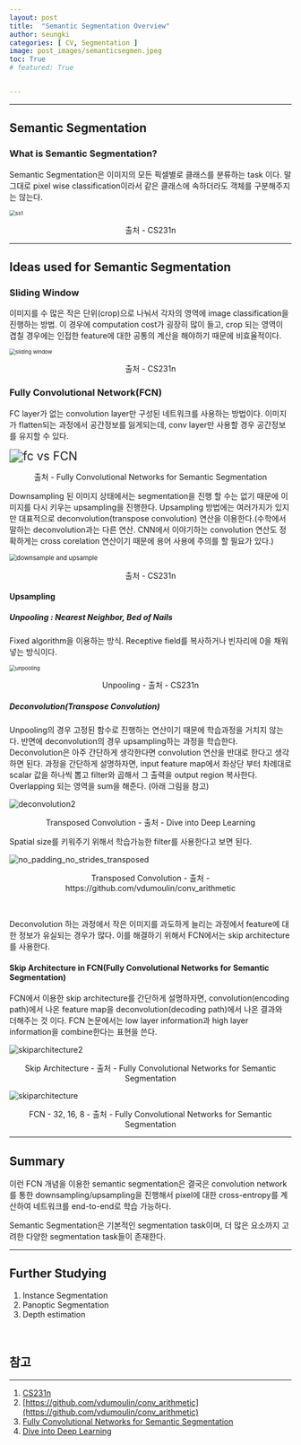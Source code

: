 ```yaml
---
layout: post
title:  "Semantic Segmentation Overview"
author: seungki
categories: [ CV, Segmentation ]
image: post_images/semanticsegmen.jpeg
toc: True
# featured: True


---
```

---
## Semantic Segmentation
### What is Semantic Segmentation?
Semantic Segmentation은 이미지의 모든 픽셀별로 클래스를 분류하는 task 이다. 말 그대로 pixel wise classification이라서 같은 클래스에 속하더라도 객체를 구분해주지는 않는다.

<img src="../post_images/semantic_segmentation/ss1.png" alt="ss1" style="zoom:67%;" class="center-image" />

<p align="center">출처 - CS231n </p>

---

## Ideas used for Semantic Segmentation

### Sliding Window

이미지를 수 많은 작은 단위(crop)으로 나눠서 각자의 영역에 image classification을 진행하는 방법. 이 경우에 computation cost가 굉장히 많이 들고, crop 되는 영역이 겹칠 경우에는 인접한 feature에 대한 공통의 계산을 해야하기 때문에 비효율적이다.

<img src="../post_images/semantic_segmentation/sliding window.png" alt="sliding window" style="zoom:67%;" class="center-image"/>

<p align="center">출처 - CS231n </p>



### Fully Convolutional Network(FCN)

FC layer가 없는 convolution layer만 구성된 네트워크를 사용하는 방법이다. 이미지가 flatten되는 과정에서 공간정보를 잃게되는데, conv layer만 사용할 경우 공간정보를 유지할 수 있다.



<img src="../post_images/semantic_segmentation/fc vs FCN.PNG" alt="fc vs FCN" style="zoom:150%;" class="center-image"/>

<p align="center">출처 - Fully Convolutional Networks for Semantic Segmentation </p>



Downsampling 된 이미지 상태에서는 segmentation을 진행 할 수는 없기 때문에 이미지를 다시 키우는 upsampling을 진행한다. Upsampling 방법에는 여러가지가 있지만 대표적으로 deconvolution(transpose convolution) 연산을 이용한다.(수학에서 말하는 deconvolution과는 다른 연산. CNN에서 이야기하는 convolution 연산도 정확하게는 cross corelation 연산이기 때문에 용어 사용에 주의를 할 필요가 있다.) 



<img src="../post_images/semantic_segmentation/downsample and upsample.png" alt="downsample and upsample" style="zoom:80%;" class="center-image"/>

<p align="center">출처 - CS231n </p>

#### Upsampling

##### Unpooling : Nearest Neighbor, Bed of Nails

Fixed algorithm을 이용하는 방식. Receptive field를 복사하거나 빈자리에 0을 채워 넣는 방식이다.



<img src="../post_images/semantic_segmentation/unpooling.png" alt="unpooling" style="zoom:67%;" class="center-image"/>

<p align="center">Unpooling - 출처 - CS231n </p>



##### Deconvolution(Transpose Convolution)

Unpooling의 경우 고정된 함수로 진행하는 연산이기 때문에 학습과정을 거치지 않는다. 반면에 deconvolution의 경우 upsampling하는 과정을 학습한다. Deconvolution은 아주 간단하게 생각한다면 convolution 연산을 반대로 한다고 생각하면 된다. 과정을 간단하게 설명하자면, input feature map에서 좌상단 부터 차례대로 scalar 값을 하나씩 뽑고 filter와 곱해서 그 출력을 output region 복사한다. Overlapping 되는 영역을 sum을 해준다. (아래 그림을 참고)



<img src="../post_images/semantic_segmentation/deconvolution2.PNG" alt="deconvolution2" style="zoom:100%;" class="center-image"/>

<p align="center">Transposed Convolution - 출처 - Dive into Deep Learning </p>



Spatial size를 키워주기 위해서 학습가능한 filter를 사용한다고 보면 된다.



<img src="../post_images/semantic_segmentation/no_padding_no_strides_transposed.gif" alt="no_padding_no_strides_transposed" style="zoom:100%;" class="center-image"/>

<p align="center">Transposed Convolution - 출처 - https://github.com/vdumoulin/conv_arithmetic </p>

​	

Deconvolution 하는 과정에서 작은 이미지를 과도하게 늘리는 과정에서 feature에 대한 정보가 유실되는 경우가 많다. 이를 해결하기 위해서 FCN에서는 skip architecture를 사용한다.

#### Skip Architecture in FCN(Fully Convolutional Networks for Semantic Segmentation)

FCN에서 이용한 skip architecture를 간단하게 설명하자면, convolution(encoding path)에서 나온 feature map을 deconvolution(decoding path)에서 나온 결과와 더해주는 것 이다. FCN 논문에서는 low layer information과 high layer information을 combine한다는 표현을 쓴다.

<img src="../post_images/semantic_segmentation/skiparchitecture2.PNG" alt="skiparchitecture2" style="zoom:100%;" class="center-image"/>

<p align="center">Skip Architecture - 출처 - Fully Convolutional Networks for Semantic Segmentation </p>



<img src="../post_images/semantic_segmentation/skiparchitecture.PNG" alt="skiparchitecture" style="zoom:100%;" class="center-image"/>

<p align="center">FCN - 32, 16, 8 - 출처 - Fully Convolutional Networks for Semantic Segmentation </p>

---

## Summary

이런 FCN 개념을 이용한 semantic segmentation은 결국은 convolution network를 통한 downsampling/upsampling을 진행해서 pixel에 대한 cross-entropy를 계산하여 네트워크를 end-to-end로 학습 가능하다.

Semantic Segmentation은 기본적인 segmentation task이며, 더 많은 요소까지 고려한 다양한 segmentation task들이 존재한다.

---

## Further Studying

1. Instance Segmentation
2. Panoptic Segmentation
3. Depth estimation

<br>

## 참고

---

1. [CS231n](https://www.youtube.com/watch?v=vT1JzLTH4G4&list=PLC1qU-LWwrF64f4QKQT-Vg5Wr4qEE1Zxk)
2. [https://github.com/vdumoulin/conv_arithmetic](https://github.com/vdumoulin/conv_arithmetic)
3. [Fully Convolutional Networks for Semantic Segmentation](https://arxiv.org/abs/1411.4038)
4. [Dive into Deep Learning](https://d2l.ai/)
